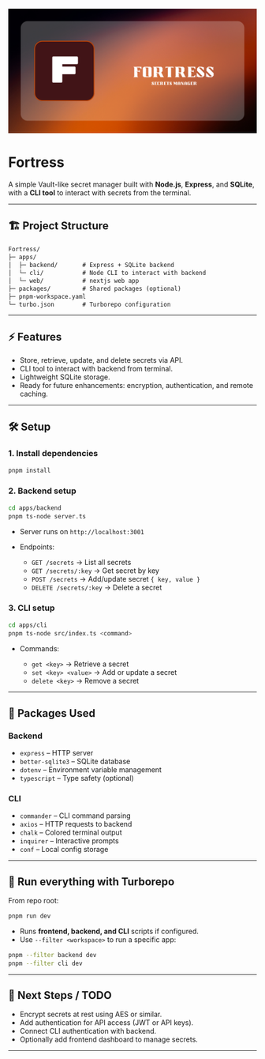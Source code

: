 ![Fortress Project Logo](/public/Fortress.png)
# Fortress

A simple Vault-like secret manager built with **Node.js**, **Express**, and **SQLite**, with a **CLI tool** to interact with secrets from the terminal.

---

## 🏗️ Project Structure

```
Fortress/
├─ apps/
│  ├─ backend/       # Express + SQLite backend
│  └─ cli/           # Node CLI to interact with backend
│  └─ web/           # nextjs web app
├─ packages/         # Shared packages (optional)
├─ pnpm-workspace.yaml
└─ turbo.json        # Turborepo configuration
```
---

## ⚡ Features

- Store, retrieve, update, and delete secrets via API.
- CLI tool to interact with backend from terminal.
- Lightweight SQLite storage.
- Ready for future enhancements: encryption, authentication, and remote caching.

---

## 🛠️ Setup

### 1. Install dependencies

```bash
pnpm install
````

### 2. Backend setup

```bash
cd apps/backend
pnpm ts-node server.ts
```

* Server runs on `http://localhost:3001`
* Endpoints:

  * `GET /secrets` → List all secrets
  * `GET /secrets/:key` → Get secret by key
  * `POST /secrets` → Add/update secret `{ key, value }`
  * `DELETE /secrets/:key` → Delete a secret

### 3. CLI setup

```bash
cd apps/cli
pnpm ts-node src/index.ts <command>
```

* Commands:

  * `get <key>` → Retrieve a secret
  * `set <key> <value>` → Add or update a secret
  * `delete <key>` → Remove a secret

---

## 🧰 Packages Used

### Backend

* `express` – HTTP server
* `better-sqlite3` – SQLite database
* `dotenv` – Environment variable management
* `typescript` – Type safety (optional)

### CLI

* `commander` – CLI command parsing
* `axios` – HTTP requests to backend
* `chalk` – Colored terminal output
* `inquirer` – Interactive prompts
* `conf` – Local config storage

---

## 🚀 Run everything with Turborepo

From repo root:

```bash
pnpm run dev
```

* Runs **frontend, backend, and CLI** scripts if configured.
* Use `--filter <workspace>` to run a specific app:

```bash
pnpm --filter backend dev
pnpm --filter cli dev
```

---

## 📌 Next Steps / TODO

* Encrypt secrets at rest using AES or similar.
* Add authentication for API access (JWT or API keys).
* Connect CLI authentication with backend.
* Optionally add frontend dashboard to manage secrets.

---

